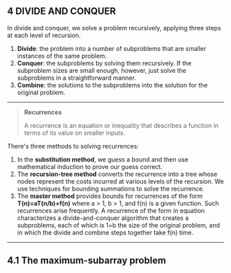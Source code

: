 ## 4 DIVIDE AND CONQUER

In divide and conquer, we solve a problem recursively, applying three steps at each level 
of recursion.

1. **Divide**: the problem into a number of subproblems that are smaller instances of the
same problem.
2. **Conquer**: the subproblems by solving them recursively. If the subproblem sizes are
small enough, however, just solve the subproblems in a straightforward manner.
3. **Combine**: the solutions to the subproblems into the solution for the original problem.

----
> **Recurrences**
> 
> A recurrence is an equation or inequality that describes a function in terms of
> its value on smaller inputs.

There's three methods to solving recurrences:
1. In the **substitution method**, we guess a bound and then use mathematical induction
to prove our guess correct. 
2. The **recursion-tree method** converts the recurrence into a tree whose nodes
represent the costs incurred at various levels of the recursion. We use techniques
for bounding summations to solve the recurrence. 
3. The **master method** provides bounds for recurrences of the form __T(n)=aT(n/b)+f(n)__ 
where a > 1, b > 1, and f(n) is a given function. Such recurrences arise frequently.
A recurrence of the form in equation characterizes a divide-and-conquer algorithm 
that creates a subproblems, each of which is 1=b the size of the original problem,
and in which the divide and combine steps together take f(n) time.

----

## 4.1 The maximum-subarray problem

